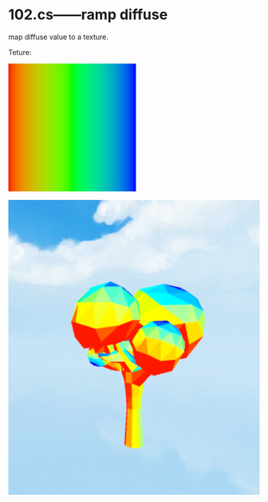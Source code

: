 # 102.cs——ramp diffuse

map diffuse value to a texture.

Teture:

![png](https://raw.githubusercontent.com/chenwanwan13/ShaderLabNote/master/102-RampDiffuse/RampTex.png)

![png](https://raw.githubusercontent.com/chenwanwan13/ShaderLabNote/master/102-RampDiffuse/102.png)

